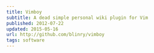 ```yaml
---
title: Vimboy
subtitle: A dead simple personal wiki plugin for Vim
published: 2012-07-22
updated: 2015-05-16
url: http://github.com/blinry/vimboy
tags: software
---
```

